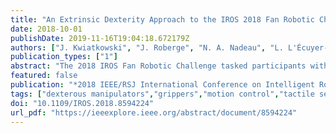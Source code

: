 ```yaml
---
title: "An Extrinsic Dexterity Approach to the IROS 2018 Fan Robotic Challenge"
date: 2018-10-01
publishDate: 2019-11-16T19:04:18.672179Z
authors: ["J. Kwiatkowski", "J. Roberge", "N. A. Nadeau", "L. L'Écuyer-Lapierre", "V. Duchaine"]
publication_types: ["1"]
abstract: "The 2018 IROS Fan Robotic Challenge tasked participants with programming a robot to autonomously open and close a Spanish folding fan, highlighting the obstacles still associated with the dexterous manipulation of objects for robotic systems. Since high DoFs grippers are complex to coordinate and overkill for many industrial processes, our approach used an under-actuated parallel gripper with a 3D-printed adaptation to precisely grasp the fan in such a manner that gravity could be leveraged to act on the fan to produce an extrinsic, or external, dexterity. With our approach, we completed the challenge in 12.38 seconds, resulting in a top three finish. Furthermore, using a multi-modal tactile sensor, we analyzed the vibrations in the grasp during the manipulation and were able to distinguish the opening and closing of the fan from the motion of the robot with a 83% accuracy."
featured: false
publication: "*2018 IEEE/RSJ International Conference on Intelligent Robots and Systems (IROS)*"
tags: ["dexterous manipulators","grippers","motion control","tactile sensors","vibrations","extrinsic dexterity approach","IROS 2018 fan robotic challenge","Spanish folding fan","dexterous manipulation","robotic systems","external dexterity","high DoF grippers","3D-printed adaptation","multimodal tactile sensor","Fans","Grippers","Robot kinematics","Service robots","Task analysis","End effectors"]
doi: "10.1109/IROS.2018.8594224"
url_pdf: "https://ieeexplore.ieee.org/abstract/document/8594224"
---
```


